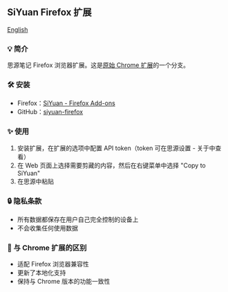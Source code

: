 ## SiYuan Firefox 扩展

[English](https://github.com/zher52/siyuan-firefox/blob/main/README.md)

### 💡 简介

思源笔记 Firefox 浏览器扩展。这是[原始 Chrome 扩展](https://github.com/siyuan-note/siyuan-chrome)的一个分支。

### 🛠️ 安装

* Firefox：[SiYuan - Firefox Add-ons](https://addons.mozilla.org/en-US/firefox/addon/siyuan/)
* GitHub：[siyuan-firefox](https://github.com/zher52/siyuan-firefox)

### ✨  使用

1. 安装扩展，在扩展的选项中配置 API token（token 可在思源设置 - 关于中查看）
2. 在 Web 页面上选择需要剪藏的内容，然后在右键菜单中选择 "Copy to SiYuan"
3. 在思源中粘贴

### 🔒 隐私条款

* 所有数据都保存在用户自己完全控制的设备上
* 不会收集任何使用数据

### 🔄 与 Chrome 扩展的区别

* 适配 Firefox 浏览器兼容性
* 更新了本地化支持
* 保持与 Chrome 版本的功能一致性
